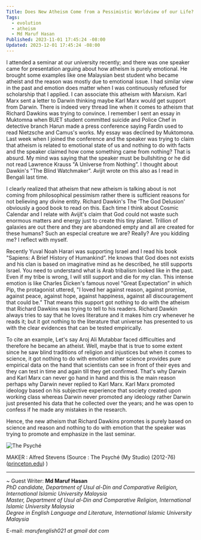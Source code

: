 ```yaml
---
Title: Does New Atheism Come from a Pessimistic Worldview of our Life? 
Tags:
  - evolution
  - atheism
  - Md Maruf Hasan
Published: 2023-11-01 17:45:24 -08:00
Updated: 2023-12-01 17:45:24 -08:00
---
```


I attended a seminar at our university recently; and there was one speaker came for presentation arguing about how atheism is purely emotional. He brought some examples like one Malaysian best student who became atheist and the reason was mostly due to emotional issue. I had similar view in the past and emotion does matter when I was continuously refused for scholarship that I applied. I can associate this atheism with Marxism. Karl Marx sent a letter to Darwin thinking maybe Karl Marx would get support from Darwin. There is indeed very thread line when it comes to atheism that Richard Dawkins was trying to convince. I remember I sent an essay in Muktomna when BUET student committed suicide and Police Chef in detective branch Harun made a press conference saying Fardin used to read Nietzsche and Camus's works. My essay was declined by Muktomona. Last week when I joined the conference and the speaker was trying to claim that atheism is related to emotional state of us and nothing to do with facts and the speaker claimed how come something came from nothing? That is absurd. My mind was saying that the speaker must be bullshiting or he did not read Lawrence Krauss "A Universe from Nothing”. I thought about Dawkin's "The Blind Watchmaker”. Avijit wrote on this also as I read in Bengali last time.  

I clearly realized that atheism that new atheism is talking about is not coming from philosophical pessimism rather there is sufficient reasons for not believing any divine entity. Richard Dawkin's The ‘The God Delusion' obviously a good book to read on this. Each time I think about Cosmic Calendar and I relate with Avijit's claim that God could not waste such enormous matters and energy just to create this tiny planet. Trillion of galaxies are out there and they are abandoned empty and all are created for these humans? Such an especial creature we are? Really? Are you kidding me? I reflect with myself.  

Recently Yuval Noah Harari was supporting Israel and I read his book "Sapiens: A Brief History of Humankind”. He knows that God does not exists and his clan is based on imaginative mind as he described, he still supports Israel. You need to understand what is Arab tribalism looked like in the past. Even if my tribe is wrong, I will still support and die for my clan. This intense emotion is like Charles Dicken's famous novel "Great Expectation” in which Pip, the protagonist uttered, "I loved her against reason, against promise, against peace, against hope, against happiness, against all discouragement that could be.” That means this support got nothing to do with the atheism that Richard Dawkins was trying to tell to his readers. Richard Dawkin always tries to say that he loves literature and it makes him cry whenever he reads it; but it got nothing to the literature that universe has presented to us with the clear evidences that can be tested empirically.  

To cite an example, Let's say Aroj Ali Mutabbar faced difficulties and therefore he became an atheist. Well, maybe that is true to some extent since he saw blind traditions of religion and injustices but when it comes to science, it got nothing to do with emotion rather science provides pure empirical data on the hand that scientists can see in front of their eyes and they can test in time and again till they get confirmed. That's why Darwin and Karl Marx can never go hand in hand and this is the main reason perhaps why Darwin never replied to Karl Marx. Karl Marx promoted ideology based on his subjective experience that society created upon working class whereas Darwin never promoted any ideology rather Darwin just presented his data that he collected over the years; and he was open to confess if he made any mistakes in the research.  

Hence, the new atheism that Richard Dawkins promotes is purely based on science and reason and nothing to do with emotion that the speaker was trying to promote and emphasize in the last seminar.  

![The Psyché](https://puam-loris.aws.princeton.edu/loris/2012-76.jp2/full/full/0/default.jpg) 
  
MAKER : Alfred Stevens (Source : The Psyché (My Studio) (2012-76) \([princeton.edu](https://artmuseum.princeton.edu/collections/objects/65164)\) )


----
~ Guest Writer: **Md Maruf Hasan**  
*PhD candidate, Department of Usul al-Din and Comparative Religion, International Islamic University Malaysia  
Master, Department of Usul al-Din and Comparative Religion, International Islamic University Malaysia  
Degree in English Language and Literature, International Islamic University Malaysia*  

E-mail: *marufenglish021 at gmail dot com*
